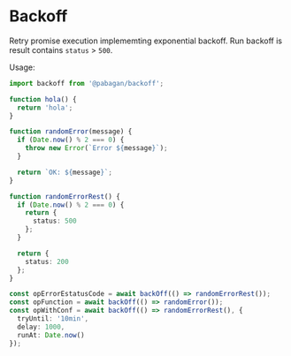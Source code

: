 # Backoff

Retry promise execution implememting exponential backoff. Run backoff is result contains `status` > `500`.

Usage: 

```ts
import backoff from '@pabagan/backoff';

function hola() {
  return 'hola';
}

function randomError(message) {
  if (Date.now() % 2 === 0) {
    throw new Error(`Error ${message}`);
  }

  return `OK: ${message}`;
}

function randomErrorRest() {
  if (Date.now() % 2 === 0) {
    return {
      status: 500
    };
  }

  return {
    status: 200
  };
}

const opErrorEstatusCode = await backOff(() => randomErrorRest());
const opFunction = await backOff(() => randomError());
const opWithConf = await backOff(() => randomErrorRest(), {
  tryUntil: '10min',
  delay: 1000,
  runAt: Date.now()
});
```